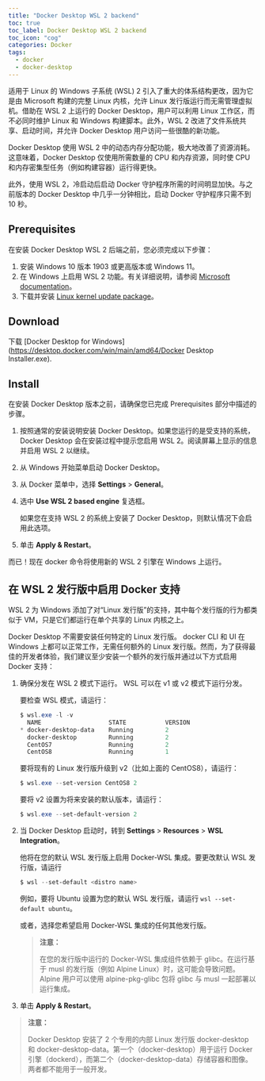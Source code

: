 ```yaml
---
title: "Docker Desktop WSL 2 backend"
toc: true
toc_label: Docker Desktop WSL 2 backend
toc_icon: "cog"
categories: Docker
tags:
  - docker
  - docker-desktop
---
```


适用于 Linux 的 Windows 子系统 (WSL) 2 引入了重大的体系结构更改，因为它是由 Microsoft 构建的完整 Linux 内核，允许 Linux 发行版运行而无需管理虚拟机。借助在 WSL 2 上运行的 Docker Desktop，用户可以利用 Linux 工作区，而不必同时维护 Linux 和 Windows 构建脚本。此外，WSL 2 改进了文件系统共享、启动时间，并允许 Docker Desktop 用户访问一些很酷的新功能。

Docker Desktop 使用 WSL 2 中的动态内存分配功能，极大地改善了资源消耗。这意味着，Docker Desktop 仅使用所需数量的 CPU 和内存资源，同时使 CPU 和内存密集型任务（例如构建容器）运行得更快。

此外，使用 WSL 2，冷启动后启动 Docker 守护程序所需的时间明显加快。与之前版本的 Docker Desktop 中几乎一分钟相比，启动 Docker 守护程序只需不到 10 秒。

## Prerequisites

在安装 Docker Desktop WSL 2 后端之前，您必须完成以下步骤：

1. 安装 Windows 10 版本 1903 或更高版本或 Windows 11。
2. 在 Windows 上启用 WSL 2 功能。有关详细说明，请参阅 [Microsoft documentation](https://docs.microsoft.com/en-us/windows/wsl/install-win10)。
3. 下载并安装 [Linux kernel update package](https://docs.microsoft.com/windows/wsl/wsl2-kernel)。

## Download

下载 [Docker Desktop for Windows](https://desktop.docker.com/win/main/amd64/Docker Desktop Installer.exe).

## Install

在安装 Docker Desktop 版本之前，请确保您已完成 Prerequisites 部分中描述的步骤。

1. 按照通常的安装说明安装 Docker Desktop。如果您运行的是受支持的系统，Docker Desktop 会在安装过程中提示您启用 WSL 2。阅读屏幕上显示的信息并启用 WSL 2 以继续。

2. 从 Windows 开始菜单启动 Docker Desktop。

3. 从 Docker 菜单中，选择 **Settings** > **General**。

4. 选中 **Use WSL 2 based engine** 复选框。

   如果您在支持 WSL 2 的系统上安装了 Docker Desktop，则默认情况下会启用此选项。

5. 单击 **Apply & Restart**。

而已！现在 docker 命令将使用新的 WSL 2 引擎在 Windows 上运行。

## 在 WSL 2 发行版中启用 Docker 支持

WSL 2 为 Windows 添加了对“Linux 发行版”的支持，其中每个发行版的行为都类似于 VM，只是它们都运行在单个共享的 Linux 内核之上。

Docker Desktop 不需要安装任何特定的 Linux 发行版。 docker CLI 和 UI 在 Windows 上都可以正常工作，无需任何额外的 Linux 发行版。然而，为了获得最佳的开发者体验，我们建议至少安装一个额外的发行版并通过以下方式启用 Docker 支持：

1. 确保分发在 WSL 2 模式下运行。 WSL 可以在 v1 或 v2 模式下运行分发。

   要检查 WSL 模式，请运行：

   ```powershell
   $ wsl.exe -l -v
     NAME                   STATE           VERSION
   * docker-desktop-data    Running         2
     docker-desktop         Running         2
     CentOS7                Running         2
     CentOS8                Running         1
   ```

   要将现有的 Linux 发行版升级到 v2（比如上面的 CentOS8），请运行：

   ```powershell
   $ wsl.exe --set-version CentOS8 2
   ```

   要将 v2 设置为将来安装的默认版本，请运行：

   ```powershell
   $ wsl.exe --set-default-version 2
   ```

2. 当 Docker Desktop 启动时，转到 **Settings** > **Resources** > **WSL Integration**。

   他将在您的默认 WSL 发行版上启用 Docker-WSL 集成。要更改默认 WSL 发行版，请运行

   ```powershell
   $ wsl --set-default <distro name>
   ```

   例如，要将 Ubuntu 设置为您的默认 WSL 发行版，请运行 `wsl --set-default ubuntu`。

   或者，选择您希望启用 Docker-WSL 集成的任何其他发行版。

   > **注意：**
   >
   > 在您的发行版中运行的 Docker-WSL 集成组件依赖于 glibc。在运行基于 musl 的发行版（例如 Alpine Linux）时，这可能会导致问题。 Alpine 用户可以使用 alpine-pkg-glibc 包将 glibc 与 musl 一起部署以运行集成。

3. 单击 **Apply & Restart**。

> **注意：**
>
> Docker Desktop 安装了 2 个专用的内部 Linux 发行版 docker-desktop 和 docker-desktop-data。第一个（docker-desktop）用于运行 Docker 引擎（dockerd），而第二个（docker-desktop-data）存储容器和图像。两者都不能用于一般开发。